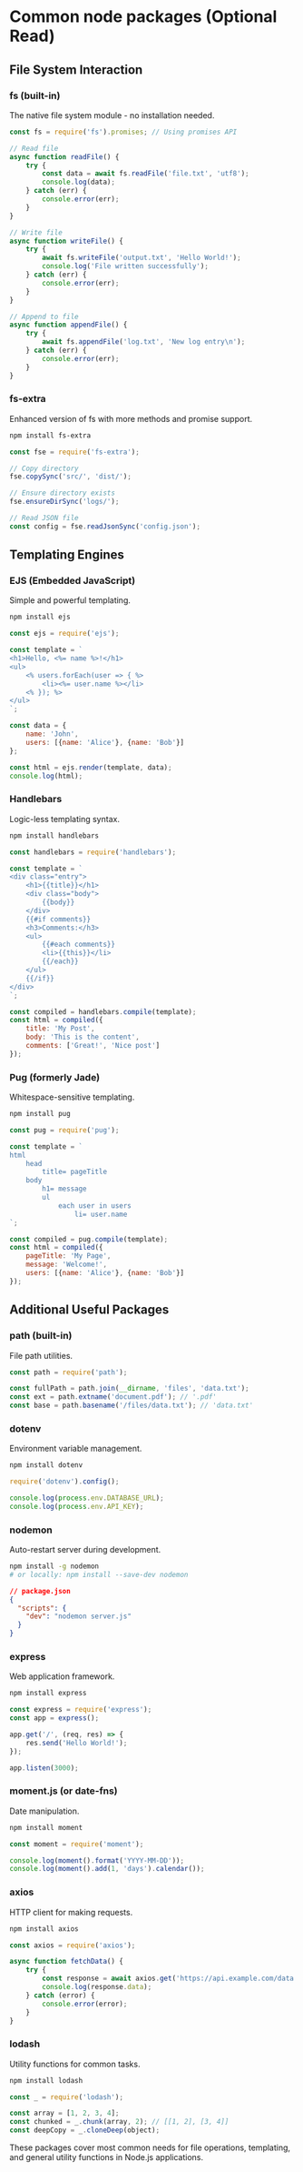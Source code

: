 # Common node packages (Optional Read)

## File System Interaction

### **fs (built-in)**
The native file system module - no installation needed.

```javascript
const fs = require('fs').promises; // Using promises API

// Read file
async function readFile() {
    try {
        const data = await fs.readFile('file.txt', 'utf8');
        console.log(data);
    } catch (err) {
        console.error(err);
    }
}

// Write file
async function writeFile() {
    try {
        await fs.writeFile('output.txt', 'Hello World!');
        console.log('File written successfully');
    } catch (err) {
        console.error(err);
    }
}

// Append to file
async function appendFile() {
    try {
        await fs.appendFile('log.txt', 'New log entry\n');
    } catch (err) {
        console.error(err);
    }
}
```

### **fs-extra**
Enhanced version of fs with more methods and promise support.

```bash
npm install fs-extra
```

```javascript
const fse = require('fs-extra');

// Copy directory
fse.copySync('src/', 'dist/');

// Ensure directory exists
fse.ensureDirSync('logs/');

// Read JSON file
const config = fse.readJsonSync('config.json');
```

## Templating Engines

### **EJS (Embedded JavaScript)**
Simple and powerful templating.

```bash
npm install ejs
```

```javascript
const ejs = require('ejs');

const template = `
<h1>Hello, <%= name %>!</h1>
<ul>
    <% users.forEach(user => { %>
        <li><%= user.name %></li>
    <% }); %>
</ul>
`;

const data = {
    name: 'John',
    users: [{name: 'Alice'}, {name: 'Bob'}]
};

const html = ejs.render(template, data);
console.log(html);
```

### **Handlebars**
Logic-less templating syntax.

```bash
npm install handlebars
```

```javascript
const handlebars = require('handlebars');

const template = `
<div class="entry">
    <h1>{{title}}</h1>
    <div class="body">
        {{body}}
    </div>
    {{#if comments}}
    <h3>Comments:</h3>
    <ul>
        {{#each comments}}
        <li>{{this}}</li>
        {{/each}}
    </ul>
    {{/if}}
</div>
`;

const compiled = handlebars.compile(template);
const html = compiled({
    title: 'My Post',
    body: 'This is the content',
    comments: ['Great!', 'Nice post']
});
```

### **Pug (formerly Jade)**
Whitespace-sensitive templating.

```bash
npm install pug
```

```javascript
const pug = require('pug');

const template = `
html
    head
        title= pageTitle
    body
        h1= message
        ul
            each user in users
                li= user.name
`;

const compiled = pug.compile(template);
const html = compiled({
    pageTitle: 'My Page',
    message: 'Welcome!',
    users: [{name: 'Alice'}, {name: 'Bob'}]
});
```

## Additional Useful Packages

### **path (built-in)**
File path utilities.

```javascript
const path = require('path');

const fullPath = path.join(__dirname, 'files', 'data.txt');
const ext = path.extname('document.pdf'); // '.pdf'
const base = path.basename('/files/data.txt'); // 'data.txt'
```

### **dotenv**
Environment variable management.

```bash
npm install dotenv
```

```javascript
require('dotenv').config();

console.log(process.env.DATABASE_URL);
console.log(process.env.API_KEY);
```

### **nodemon**
Auto-restart server during development.

```bash
npm install -g nodemon
# or locally: npm install --save-dev nodemon
```

```json
// package.json
{
  "scripts": {
    "dev": "nodemon server.js"
  }
}
```

### **express**
Web application framework.

```bash
npm install express
```

```javascript
const express = require('express');
const app = express();

app.get('/', (req, res) => {
    res.send('Hello World!');
});

app.listen(3000);
```

### **moment.js (or date-fns)**
Date manipulation.

```bash
npm install moment
```

```javascript
const moment = require('moment');

console.log(moment().format('YYYY-MM-DD'));
console.log(moment().add(1, 'days').calendar());
```

### **axios**
HTTP client for making requests.

```bash
npm install axios
```

```javascript
const axios = require('axios');

async function fetchData() {
    try {
        const response = await axios.get('https://api.example.com/data');
        console.log(response.data);
    } catch (error) {
        console.error(error);
    }
}
```

### **lodash**
Utility functions for common tasks.

```bash
npm install lodash
```

```javascript
const _ = require('lodash');

const array = [1, 2, 3, 4];
const chunked = _.chunk(array, 2); // [[1, 2], [3, 4]]
const deepCopy = _.cloneDeep(object);
```

These packages cover most common needs for file operations, templating, and general utility functions in Node.js applications.